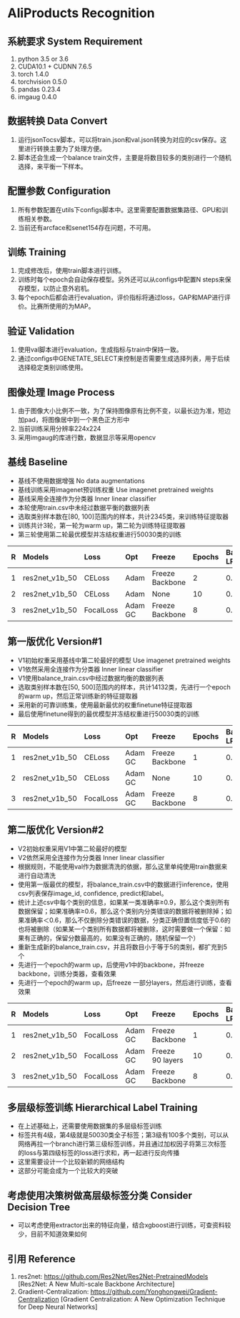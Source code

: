 
# AliProducts Recognition

## 系統要求 System Requirement		
1. python 3.5 or 3.6
2. CUDA10.1 + CUDNN 7.6.5
3. torch 1.4.0
4. torchvision 0.5.0
5. pandas 0.23.4
6. imgaug 0.4.0

## 数据转换 Data Convert
1. 运行jsonTocsv脚本，可以将train.json和val.json转换为对应的csv保存。这里进行转换主要为了处理方便。 		
2. 脚本还会生成一个balance train文件，主要是将数目较多的类别进行一个随机选择，来平衡一下样本。		

## 配置参数 Configuration
1. 所有参数配置在utils下configs脚本中。这里需要配置数据集路径、GPU和训练相关参数。		
2. 当前还有arcface和senet154存在问题，不可用。		

## 训练 Training
1. 完成修改后，使用train脚本进行训练。     
2. 训练时每个epoch会自动保存模型。另外还可以从configs中配置N steps来保存模型，以防止意外宕机。		
3. 每个epoch后都会进行evaluation，评价指标将通过loss，GAP和MAP进行评价。比赛所使用的为MAP。		

## 验证 Validation
1. 使用val脚本进行evaluation，生成指标与train中保持一致。   	
2. 通过configs中GENETATE_SELECT来控制是否需要生成选择列表，用于后续选择稳定类别训练使用。		

## 图像处理 Image Process
1. 由于图像大小比例不一致，为了保持图像原有比例不变，以最长边为准，短边加pad，将图像居中到一个黑色正方形中		
2. 当前训练采用分辨率224x224		
3. 采用imgaug的库进行数，数据显示等采用opencv		

## 基线 Baseline   
* 基线不使用数据增强 No data augmentations		
* 基线训练采用imagenet预训练权重  Use imagenet pretrained weights		
* 基线采用全连接作为分类器  Inner linear classifier		
* 本轮使用train.csv中未经过数据平衡的数据列表		
* 选取类别样本数在[80, 100]范围内的样本，共计2345类，来训练特征提取器		
* 训练共计3轮，第一轮为warm up，第二轮为训练特征提取器		
* 第三轮使用第二轮最优模型并冻结权重进行50030类的训练		

|R|Models|Loss|Opt|Freeze|Epochs|Base LR|LR_STEP|LR_FACTOR|Batch Size|Class Number|Input|GAP|MAP
|:---|:---|:---|:---|:---|:---|:---|:---|:---|:---|:---|:---|:---|:---|
|1|res2net_v1b_50|CELoss|Adam|Freeze Backbone|2|0.001|4|0.5|512|2345|224x224|0.3876|0.4562| 
|2|res2net_v1b_50|CELoss|Adam|None|10|0.001|4|0.5|96|2345|224x224|0.9231|0.9298|
|3|res2net_v1b_50|FocalLoss|Adam GC|Freeze Backbone|8|0.001|3|0.4|512|50030|224x224|0.5413|0.6568| 

## 第一版优化 Version#1
* V1初始权重采用基线中第二轮最好的模型  Use imagenet pretrained weights		
* V1依然采用全连接作为分类器  Inner linear classifier		
* V1使用balance_train.csv中经过数据均衡的数据列表		
* 选取类别样本数在[50, 500]范围内的样本，共计14132类，先进行一个epoch的warm up，然后正常训练新的特征提取器		
* 采用新的可靠训练集，使用最新最优的权重finetune特征提取器		
* 最后使用finetune得到的最优模型并冻结权重进行50030类的训练		

|R|Models|Loss|Opt|Freeze|Epochs|Base LR|LR_STEP|LR_FACTOR|Batch Size|Class Number|Input|GAP|MAP
|:---|:---|:---|:---|:---|:---|:---|:---|:---|:---|:---|:---|:---|:---|
|1|res2net_v1b_50|CELoss|Adam GC|Freeze Backbone|1|0.001|4|0.5|768|14132|224x224|0.6753|0.7117| 
|2|res2net_v1b_50|CELoss|Adam GC|None|10|0.001|4|0.4|96|14132|224x224|0.7972|0.8586|
|3|res2net_v1b_50|FocalLoss|Adam GC|Freeze Backbone|8|0.001|3|0.4|512|50030|224x224|0.6730|0.7561| 

## 第二版优化 Version#2
* V2初始权重采用V1中第二轮最好的模型 		
* V2依然采用全连接作为分类器  Inner linear classifier	
* 根据规则，不能使用val作为数据清洗的依据，那么这里单纯使用train数据来进行自动清洗    
* 使用第一版最优的模型，将balance_train.csv中的数据进行inference，使用csv列表保存image_id, confidence, predict和label。
* 统计上述csv中每个类别的信息，如果某一类准确率≥0.9，那么这个类别所有数据保留；如果准确率≥0.6，那么这个类别内分类错误的数据将被删除掉；如果准确率＜0.6，那么不仅删除分类错误的数据，分类正确但置信度低于0.6的也将被删除（如果某一个类别所有数据都将被删除，这时需要做一个保留：如果有正确的，保留分数最高的，如果没有正确的，随机保留一个）
* 重新生成新的balance_train.csv，并且将数目小于等于5的类别，都扩充到5个
* 先进行一个epoch的warm up，后使用v1中的backbone，并freeze backbone，训练分类器，查看效果		
* 先进行一个epoch的warm up，后freeze 一部分layers，然后进行训练，查看效果  		

|R|Models|Loss|Opt|Freeze|Epochs|Base LR|LR_STEP|LR_FACTOR|Batch Size|Class Number|Input|GAP|MAP
|:---|:---|:---|:---|:---|:---|:---|:---|:---|:---|:---|:---|:---|:---|
|1|res2net_v1b_50|FocalLoss|Adam GC|Freeze Backbone|1|0.001|4|0.5|512|32845|224x224|0.6528|0.7144| 
|2|res2net_v1b_50|FocalLoss|Adam GC|Freeze 90 layers|10|0.001|4|0.4|192|32845|224x224|0.8761|0.9174|
|3|res2net_v1b_50|FocalLoss|Adam GC|Freeze Backbone|8|0.001|3|0.4|512|50030|224x224|-|-| 

## 多层级标签训练 Hierarchical Label Training
* 在上述基础上，还需要使用数据集的多层级标签训练   
* 标签共有4级，第4级就是50030类全子标签；第3级有100多个类别，可以从网络再拉一个branch进行第三级标签训练，并且通过加权因子将第三次标签的loss与第四级标签的loss进行求和，再一起进行反向传播    
* 这里需要设计一个比较新颖的网络结构   
* 这部分可能会成为一个比较大的突破    

## 考虑使用决策树做高层级标签分类 Consider Decision Tree
* 可以考虑使用extractor出来的特征向量，结合xgboost进行训练，可查资料较少，目前不知道效果如何   

## 引用 Reference
1. res2net: https://github.com/Res2Net/Res2Net-PretrainedModels [Res2Net: A New Multi-scale Backbone Architecture]
2. Gradient-Centralization: https://github.com/Yonghongwei/Gradient-Centralization [Gradient Centralization: A New Optimization Technique for Deep Neural Networks]

